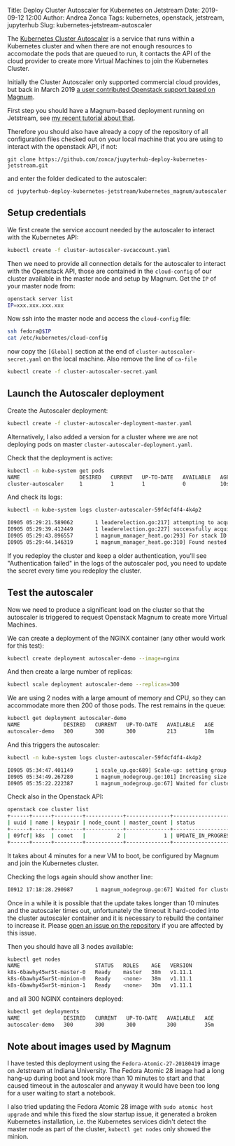 Title: Deploy Cluster Autoscaler for Kubernetes on Jetstream
Date: 2019-09-12 12:00
Author: Andrea Zonca
Tags: kubernetes, openstack, jetstream, jupyterhub
Slug: kubernetes-jetstream-autoscaler

The [Kubernetes Cluster Autoscaler](https://github.com/kubernetes/autoscaler) is a service
that runs within a Kubernetes cluster and when there are not enough resources to accomodate
the pods that are queued to run, it contacts the API of the cloud provider to create
more Virtual Machines to join the Kubernetes Cluster.

Initially the Cluster Autoscaler only supported commercial cloud provides, but back in
March 2019 [a user contributed Openstack support based on Magnum](https://github.com/kubernetes/autoscaler/pull/1690).

First step you should have a Magnum-based deployment running on Jetstream,
see [my recent tutorial about that](https://zonca.github.io/2019/06/kubernetes-jupyterhub-jetstream-magnum.html).

Therefore you should also have already a copy of the repository of all configuration
files checked out on your local machine that you are using to interact with the openstack API,
if not:

    git clone https://github.com/zonca/jupyterhub-deploy-kubernetes-jetstream.git

and enter the folder dedicated to the autoscaler:

    cd jupyterhub-deploy-kubernetes-jetstream/kubernetes_magnum/autoscaler

## Setup credentials

We first create the service account needed by the autoscaler to interact with the Kubernetes API:

```bash
kubectl create -f cluster-autoscaler-svcaccount.yaml 
```

Then we need to provide all connection details for the autoscaler to interact with the Openstack API,
those are contained in the `cloud-config` of our cluster available in the master node and setup
by Magnum.
Get the `IP` of your master node from:

```bash
openstack server list
IP=xxx.xxx.xxx.xxx
```

Now ssh into the master node and access the `cloud-config` file:

```bash
ssh fedora@$IP
cat /etc/kubernetes/cloud-config 
```

now copy the `[Global]` section at the end of `cluster-autoscaler-secret.yaml` on the local machine.
Also remove the line of `ca-file`

```bash
kubectl create -f cluster-autoscaler-secret.yaml
```

## Launch the Autoscaler deployment

Create the Autoscaler deployment:

```bash
kubectl create -f cluster-autoscaler-deployment-master.yaml
```

Alternatively, I also added a version for a cluster where we are not deploying pods on master `cluster-autoscaler-deployment.yaml`.

Check that the deployment is active:

```bash
kubectl -n kube-system get pods
NAME                   DESIRED   CURRENT   UP-TO-DATE   AVAILABLE   AGE
cluster-autoscaler     1         1         1            0           10s
```

And check its logs:

```bash
kubectl -n kube-system logs cluster-autoscaler-59f4cf4f4-4k4p2

I0905 05:29:21.589062       1 leaderelection.go:217] attempting to acquire leader lease  kube-system/cluster-autoscaler...
I0905 05:29:39.412449       1 leaderelection.go:227] successfully acquired lease kube-system/cluster-autoscaler
I0905 05:29:43.896557       1 magnum_manager_heat.go:293] For stack ID 17ab3ae7-1a81-43e6-98ec-b6ffd04f91d3, stack name is k8s-lu3bksbwsln3
I0905 05:29:44.146319       1 magnum_manager_heat.go:310] Found nested kube_minions stack: name k8s-lu3bksbwsln3-kube_minions-r4lhlv5xuwu3, ID d0590824-cc70-4da5-b9ff-8581d99c666b
```

If you redeploy the cluster and keep a older authentication, you'll see "Authentication failed" in the logs of the autoscaler pod, you need to update the secret every time you redeploy the cluster.

## Test the autoscaler

Now we need to produce a significant load on the cluster so that the autoscaler is triggered to request Openstack Magnum to create more Virtual Machines.

We can create a deployment of the NGINX container (any other would work for this test):

```bash
kubectl create deployment autoscaler-demo --image=nginx
```

And then create a large number of replicas:

```bash
kubectl scale deployment autoscaler-demo --replicas=300
```

We are using 2 nodes with a large amount of memory and CPU, so they can accommodate more then 200 of those pods. The rest remains in the queue:

```bash
kubectl get deployment autoscaler-demo
NAME              DESIRED   CURRENT   UP-TO-DATE   AVAILABLE   AGE
autoscaler-demo   300       300       300          213         18m
```

And this triggers the autoscaler:

```bash
kubectl -n kube-system logs cluster-autoscaler-59f4cf4f4-4k4p2

I0905 05:34:47.401149       1 scale_up.go:689] Scale-up: setting group DefaultNodeGroup size to 2
I0905 05:34:49.267280       1 magnum_nodegroup.go:101] Increasing size by 1, 1->2
I0905 05:35:22.222387       1 magnum_nodegroup.go:67] Waited for cluster UPDATE_IN_PROGRESS status
```

Check also in the Openstack API:

```bash
openstack coe cluster list
+------+------+---------+------------+--------------+--------------------+
| uuid | name | keypair | node_count | master_count | status             |
+------+------+---------+------------+--------------+--------------------+
| 09fcf| k8s  | comet   |          2 |            1 | UPDATE_IN_PROGRESS |
+------+------+---------+------------+--------------+--------------------+
```

It takes about 4 minutes for a new VM to boot, be configured by Magnum and join the Kubernetes cluster.

Checking the logs again should show another line:

```bash
I0912 17:18:28.290987       1 magnum_nodegroup.go:67] Waited for cluster UPDATE_COMPLETE status
```

Once in a while it is possible that the update takes longer than 10 minutes and the autoscaler times out,
unfortunately the timeout it hard-coded into the cluster autoscaler container and it is necessary to rebuild
the container to increase it. Please [open an issue on the repository](https://github.com/zonca/jupyterhub-deploy-kubernetes-jetstream/issues) if you are affected by this issue.

Then you should have all 3 nodes available:

```bash
kubectl get nodes
NAME                        STATUS   ROLES    AGE   VERSION
k8s-6bawhy45wr5t-master-0   Ready    master   38m   v1.11.1
k8s-6bawhy45wr5t-minion-0   Ready    <none>   38m   v1.11.1
k8s-6bawhy45wr5t-minion-1   Ready    <none>   30m   v1.11.1
```

and all 300 NGINX containers deployed:

```bash
kubectl get deployments
NAME              DESIRED   CURRENT   UP-TO-DATE   AVAILABLE   AGE
autoscaler-demo   300       300       300          300         35m
```

## Note about images used by Magnum

I have tested this deployment using the `Fedora-Atomic-27-20180419` image on Jetstream at Indiana University.
The Fedora Atomic 28 image had a long hang-up during boot and took more than 10 minutes to start and that caused timeout in the autoscaler and anyway it would have been too long for a user waiting to start a notebook.

I also tried updating the Fedora Atomic 28 image with `sudo atomic host upgrade` and while this fixed the slow startup issue, it generated a broken Kubernetes installation, i.e. the Kubernetes services didn't detect the master node as part of the cluster, `kubectl get nodes` only showed the minion.
